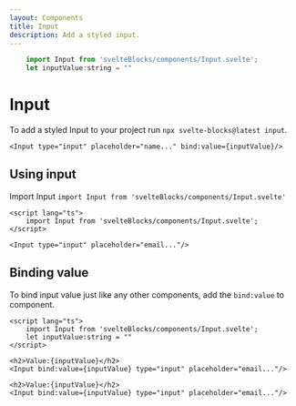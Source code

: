 ```yaml
---
layout: Components
title: Input
description: Add a styled input.
---
```

```js [CODE]
    import Input from 'svelteBlocks/components/Input.svelte';
    let inputValue:string = ""
```
# Input
To add a styled Input to your project run `npx svelte-blocks@latest input`.
```svelte [ADD]
<Input type="input" placeholder="name..." bind:value={inputValue}/>
```

## Using input
Import Input `import Input from 'svelteBlocks/components/Input.svelte'`
```svelte
<script lang="ts">
    import Input from 'svelteBlocks/components/Input.svelte';
</script>

<Input type="input" placeholder="email..."/>
```

## Binding value
To bind input value just like any other components, add the `bind:value` to component.
```svelte
<script lang="ts">
    import Input from 'svelteBlocks/components/Input.svelte';
    let inputValue:string = ""
</script>

<h2>Value:{inputValue}</h2>
<Input bind:value={inputValue} type="input" placeholder="email..."/>
```
```svelte [ADD]
<h2>Value:{inputValue}</h2>
<Input bind:value={inputValue} type="input" placeholder="email..."/>
```